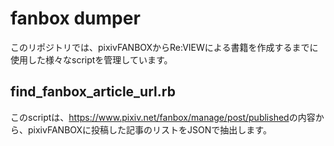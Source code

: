 # fanbox dumper

このリポジトリでは、pixivFANBOXからRe:VIEWによる書籍を作成するまでに使用した様々なscriptを管理しています。

## find_fanbox_article_url.rb
このscriptは、<https://www.pixiv.net/fanbox/manage/post/published>の内容から、pixivFANBOXに投稿した記事のリストをJSONで抽出します。

